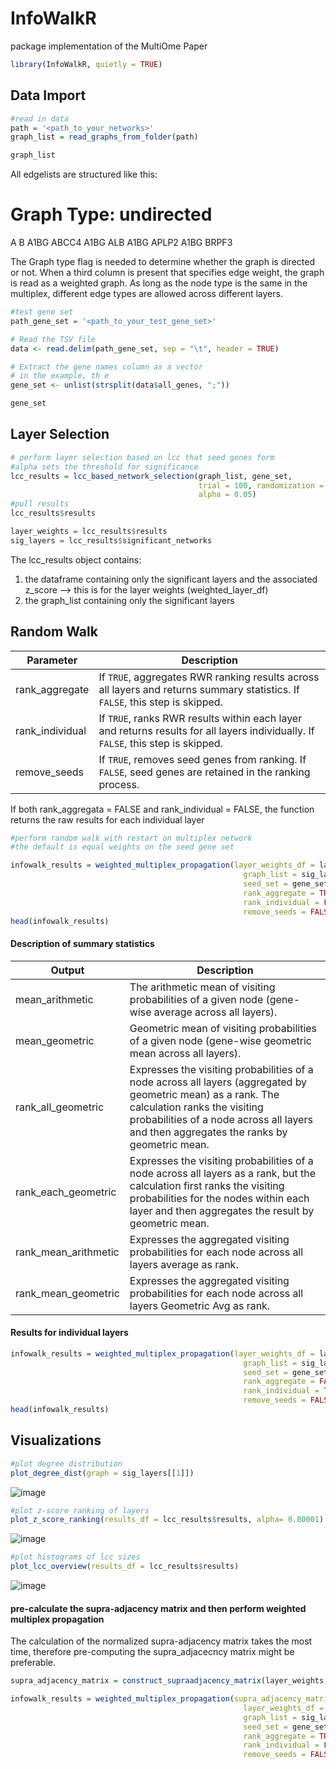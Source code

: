 # InfoWalkR
package implementation of the MultiOme Paper

```R
library(InfoWalkR, quietly = TRUE)
```

## Data Import
```R
#read in data
path = '<path_to_your_networks>'
graph_list = read_graphs_from_folder(path)

graph_list
```

All edgelists are structured like this:
# Graph Type: undirected
A	B
A1BG	ABCC4
A1BG	ALB
A1BG	APLP2
A1BG	BRPF3

The Graph type flag is needed to determine whether the graph is directed or not.
When a third column is present that specifies edge weight, the graph is read as a weighted graph.
As long as the node type is the same in the multiplex, different edge types are allowed across different layers.

```R
#test gene set
path_gene_set = '<path_to_your_test_gene_set>'

# Read the TSV file
data <- read.delim(path_gene_set, sep = "\t", header = TRUE)

# Extract the gene names column as a vector
# in the example, th e
gene_set <- unlist(strsplit(data$all_genes, ";"))

gene_set
```

## Layer Selection

```R
# perform layer selection based on lcc that seed genes form
#alpha sets the threshold for significance
lcc_results = lcc_based_network_selection(graph_list, gene_set,
                                          trial = 100, randomization = 'random',
                                          alpha = 0.05)
#pull results
lcc_results$results

layer_weights = lcc_results$results
sig_layers = lcc_results$significant_networks
```

The lcc_results object contains:
1. the dataframe containing only the significant layers and the associated z_score --> this is for the layer weights (weighted_layer_df)
2. the graph_list containing only the significant layers

## Random Walk
| Parameter       | Description                                                                                                                                                                                                                                                                                                     |
|-----------------|-----------------------------------------------------------------------------------------------------------------------------------------------------------------------------------------------------------------------------------------------------------------------------------------------------------------|
| rank_aggregate  | If `TRUE`, aggregates RWR ranking results across all layers and returns summary statistics. If `FALSE`, this step is skipped.                                                                                                                                                                                |
| rank_individual | If `TRUE`, ranks RWR results within each layer and returns results for all layers individually. If `FALSE`, this step is skipped.                                                                                                                                                                            |
| remove_seeds    | If `TRUE`, removes seed genes from ranking. If `FALSE`, seed genes are retained in the ranking process.                                                                                                                                                                                                      |

If both rank_aggregata = FALSE and rank_individual = FALSE, the function returns the raw results for each individual layer


```R
#perform random walk with restart on multiplex network
#the default is equal weights on the seed gene set

infowalk_results = weighted_multiplex_propagation(layer_weights_df = layer_weights,
                                                    graph_list = sig_layers,
                                                    seed_set = gene_set,
                                                    rank_aggregate = TRUE,
                                                    rank_individual = FALSE,
                                                    remove_seeds = FALSE)
head(infowalk_results)
```

#### Description of summary statistics
| Output              | Description                                                                                                                                                                                                                                          |
|------------------------|------------------------------------------------------------------------------------------------------------------------------------------------------------------------------------------------------------------------------------------------------|
| mean_arithmetic        | The arithmetic mean of visiting probabilities of a given node (gene-wise average across all layers).                                                                                                                                               |
| mean_geometric         | Geometric mean of visiting probabilities of a given node (gene-wise geometric mean across all layers).                                                                                                                                              |
| rank_all_geometric     | Expresses the visiting probabilities of a node across all layers (aggregated by geometric mean) as a rank. The calculation ranks the visiting probabilities of a node across all layers and then aggregates the ranks by geometric mean.   |
| rank_each_geometric    | Expresses the visiting probabilities of a node across all layers as a rank, but the calculation first ranks the visiting probabilities for the nodes within each layer and then aggregates the result by geometric mean.                     |
| rank_mean_arithmetic   | Expresses the aggregated visiting probabilities for each node across all layers average as rank.                                                                                                                                                   |
| rank_mean_geometric    | Expresses the aggregated visiting probabilities for each node across all layers Geometric Avg as rank.                                                                                                                                              |
#### Results for individual layers

```R
infowalk_results = weighted_multiplex_propagation(layer_weights_df = layer_weights,
                                                    graph_list = sig_layers,
                                                    seed_set = gene_set,
                                                    rank_aggregate = FALSE,
                                                    rank_individual = TRUE,
                                                    remove_seeds = FALSE)
head(infowalk_results)
```

## Visualizations

```R
#plot degree distribution
plot_degree_dist(graph = sig_layers[[1]])
```
![image](https://github.com/user-attachments/assets/d805fe73-3c05-4582-9f71-15436f6e4f5c)


```R
#plot z-score ranking of layers
plot_z_score_ranking(results_df = lcc_results$results, alpha= 0.00001)
```
![image](https://github.com/user-attachments/assets/2f083f0d-ae89-4c83-a215-01e53c12ff15)

```R
#plot histograms of lcc sizes
plot_lcc_overview(results_df = lcc_results$results)
```
![image](https://github.com/user-attachments/assets/cea8235f-8dde-4178-8436-1b4fdc2c8f7b)


#### pre-calculate the supra-adjacency matrix and then perform weighted multiplex propagation
The calculation of the normalized supra-adjacency matrix takes the most time, therefore pre-computing the supra_adjacecncy matrix might be preferable.

```R
supra_adjacency_matrix = construct_supraadjacency_matrix(layer_weights, sig_layers)

infowalk_results = weighted_multiplex_propagation(supra_adjacency_matrix = supra_adjacency_matrix,
                                                    layer_weights_df = layer_weights,
                                                    graph_list = sig_layers,
                                                    seed_set = gene_set,
                                                    rank_aggregate = TRUE,
                                                    rank_individual = FALSE,
                                                    remove_seeds = FALSE)
```



